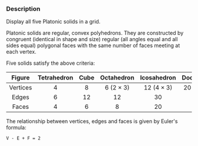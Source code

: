 ### Description

Display all five Platonic solids in a grid.

Platonic solids are regular, convex polyhedrons. They are constructed by congruent (identical in shape and size) regular (all angles equal and all sides equal) polygonal faces with the same number of faces meeting at each vertex.

Five solids satisfy the above criteria:

| Figure | Tetrahedron | Cube  | Octahedron| Icosahedron | Dodecahedron|
| :------: | :------: | :------: | :------: | :------: | :------: |
| Vertices | 4 | 8  | 6 (2 × 3) | 12 (4 × 3) | 20 (8 + 4 × 3) |
| Edges | 6 | 12 | 12| 30 | 30 |
| Faces | 4 |6 | 8  | 20 | 12|

The relationship between vertices, edges and faces is given by Euler's formula:

```
V - E + F = 2
```
